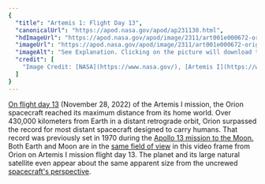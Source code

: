 ```yaml
---
{
  "title": "Artemis 1: Flight Day 13",
  "canonicalUrl": "https://apod.nasa.gov/apod/ap231130.html",
  "hdImageUrl": "https://apod.nasa.gov/apod/image/2311/art001e000672-orig.jpg",
  "imageUrl": "https://apod.nasa.gov/apod/image/2311/art001e000672-orig1024c.jpg",
  "imageAlt": "See Explanation. Clicking on the picture will download the highest resolution version available.",
  "credit": [
    "Image Credit: [NASA](https://www.nasa.gov/), [Artemis I](https://www.nasa.gov/artemis-1)"
  ]
}
---
```


[On flight day 13](https://blogs.nasa.gov/artemis/2022/11/28/artemis-i-flight-day-13-orion-goes-the-max-distance/) (November 28, 2022) of the Artemis I mission, the Orion spacecraft reached its maximum distance from its home world. Over 430,000 kilometers from Earth in a distant retrograde orbit, Orion surpassed the record for most distant spacecraft designed to carry humans. That record was previously set in 1970 during the [Apollo 13 mission to the Moon.](https://apod.nasa.gov/apod/ap200303.html) Both Earth and Moon are in the [same field of view](https://images.nasa.gov/details-art001m1013321641_1) in this video frame from Orion on Artemis I mission flight day 13. The planet and its large natural satellite even appear about the same apparent size from the uncrewed [spacecraft's perspective](https://www.nasa.gov/humans-in-space/view-the-best-images-from-nasas-artemis-i-mission/).
